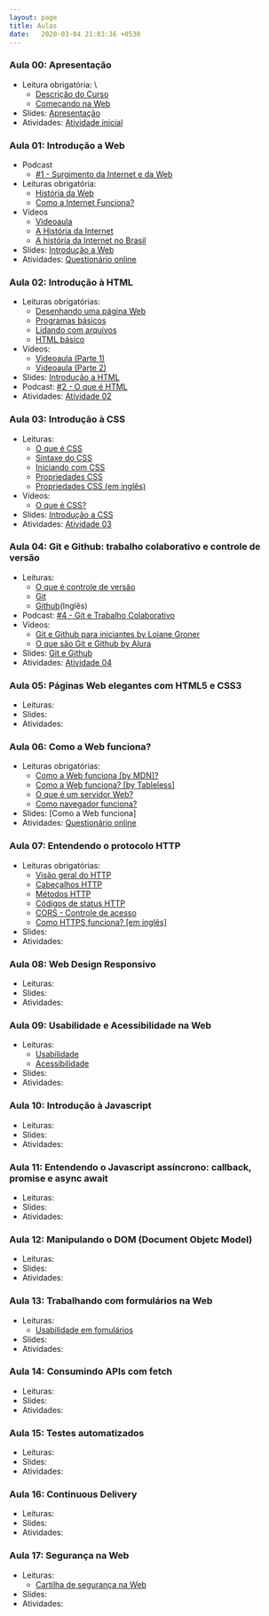 ```yaml
---
layout: page
title: Aulas
date:   2020-03-04 21:03:36 +0530
---
```


### Aula 00: Apresentação 
- Leitura obrigatória: \
  - [Descrição do Curso](/) 
  - [Começando na Web](https://developer.mozilla.org/pt-BR/docs/Aprender/Getting_started_with_the_web)
- Slides: [Apresentação](/web-dev/slides/aula-00)
- Atividades: [Atividade inicial](/web-dev/atividades#atividade-1)

### Aula 01: Introdução a Web
- Podcast
  - [#1 - Surgimento da Internet e da Web](https://anchor.fm/babadodev/episodes/1---Surgimento-da-Internet-e-da-Web-egohdq)
- Leituras obrigatória: 
  - [História da Web](https://www.tecmundo.com.br/historia/1778-a-world-wide-web-completa-20-anos-conheca-como-ela-surgiu.htm)
  - [Como a Internet Funciona?](https://developer.mozilla.org/pt-BR/docs/Learn/Common_questions/Como_a_internet_funciona)
- Vídeos
  - [Videoaula](https://www.youtube.com/watch?v=2Z-9OAB9eLQ)
  - [A História da Internet](https://www.youtube.com/watch?v=pKxWPo73pX0)
  - [A história da Internet no Brasil](https://www.youtube.com/watch?v=k_inQhpKprg)
- Slides: [Introdução a Web](/web-dev/slides/aula-01)
- Atividades: [Questionário online](https://forms.gle/9n6yny931PTXfqbr9)

### Aula 02: Introdução à HTML
- Leituras obrigatórias:
  - [Desenhando uma página Web](https://developer.mozilla.org/pt-BR/docs/Aprender/Getting_started_with_the_web/com_que_seu_site_vai_parecer)
  - [Programas básicos](https://developer.mozilla.org/pt-BR/docs/Aprender/Getting_started_with_the_web/instalando_programas_basicos) 
  - [Lidando com arquivos](https://developer.mozilla.org/pt-BR/docs/Aprender/Getting_started_with_the_web/lidando_com_arquivos) 
  - [HTML básico](https://developer.mozilla.org/pt-BR/docs/Aprender/Getting_started_with_the_web/HTML_basico)
- Vídeos:
  - [Videoaula (Parte 1)](https://www.youtube.com/watch?v=WluzG6RN5qA)
  - [Videoaula (Parte 2)](https://www.youtube.com/watch?v=2w5ss6jwceA)
- Slides: [Introdução a HTML](/web-dev/slides/aula-02)
- Podcast: [#2 - O que é HTML](https://anchor.fm/babadodev/episodes/02---O-que--HTML-eiupjq)
- Atividades: [Atividade 02](/web-dev/atividades#atividade-2)

### Aula 03: Introdução à CSS
- Leituras:
  - [O que é CSS](https://developer.mozilla.org/pt-BR/docs/Learn/CSS/First_steps/O_que_e_CSS)
  - [Sintaxe do CSS](https://developer.mozilla.org/pt-BR/docs/Web/CSS/sintaxe)
  - [Iniciando com CSS](https://developer.mozilla.org/pt-BR/docs/Learn/CSS/First_steps/Iniciando)
  - [Propriedades CSS](https://developer.mozilla.org/pt-BR/docs/Web/CSS/CSS_Reference)
  - [Propriedades CSS (em inglês)](https://www.w3schools.com/css/default.asp)
- Vídeos:
  - [O que é CSS?](https://www.youtube.com/watch?v=229xfk3EEM8)
- Slides: [Introdução a CSS](/web-dev/slides/aula-03)
- Atividades: [Atividade 03](/web-dev/atividades#atividade-3)


### Aula 04: Git e Github: trabalho colaborativo e controle de versão
- Leituras:
  - [O que é controle de versão](https://www.atlassian.com/br/git/tutorials/what-is-version-control)
  - [Git](https://engsoftmoderna.info/capAp.html)
  - [Github](https://guides.github.com/activities/hello-world/)(Inglês)
- Podcast: [#4 - Git e Trabalho Colaborativo](https://open.spotify.com/episode/28lVsU2OqtkdwmijazZdYt)
- Vídeos: 
  - [Git e Github para iniciantes by Loiane Groner](https://www.youtube.com/watch?v=UMhskLXJuq4)
  - [O que são Git e Github by Alura](https://www.youtube.com/watch?v=P4BNi_yPehc)
- Slides: [Git e Github](/web-dev/slides/aula-04)
- Atividades:  [Atividade 04](/web-dev/atividades#atividade-4)

### Aula 05: Páginas Web elegantes com HTML5 e CSS3
- Leituras:
- Slides:
- Atividades:


### Aula 06: Como a Web funciona?
- Leituras obrigatórias: 
  - [Como a Web funciona [by MDN]?](https://developer.mozilla.org/pt-BR/docs/Aprender/Getting_started_with_the_web/Como_a_Web_funciona)
  - [Como a Web funciona? [by Tableless]](https://tableless.com.br/como-funciona-internet-e-world-wide-web/)
  - [O que é um servidor Web?](https://developer.mozilla.org/pt-BR/docs/Learn/Common_questions/o_que_e_um_web_server)
  - [Como navegador funciona?](https://www.html5rocks.com/pt/tutorials/internals/howbrowserswork/)
- Slides: [Como a Web funciona]
- Atividades: [Questionário online](https://forms.gle/jsrEtxNtrJSZYFxAA)

### Aula 07: Entendendo o protocolo HTTP
- Leituras obrigatórias:
  - [Visão geral do HTTP](https://developer.mozilla.org/pt-BR/docs/Web/HTTP/Overview)
  - [Cabeçalhos HTTP](https://developer.mozilla.org/pt-BR/docs/Web/HTTP/Headers)
  - [Métodos HTTP](https://developer.mozilla.org/pt-BR/docs/Web/HTTP/Methods)
  - [Códigos de status HTTP](https://developer.mozilla.org/en-US/docs/Web/HTTP/Status)
  - [CORS - Controle de acesso](https://developer.mozilla.org/pt-BR/docs/Web/HTTP/Controle_Acesso_CORS)
  - [Como HTTPS funciona? [em inglês]](https://howhttps.works/)
- Slides:
- Atividades:

### Aula 08: Web Design Responsivo
- Leituras:
- Slides:
- Atividades:

### Aula 09: Usabilidade e Acessibilidade na Web
- Leituras:
  - [Usabilidade](https://ux.sapo.pt/usabilidade/web/introducao/)
  - [Acessibilidade](https://ux.sapo.pt/acessibilidade/)
- Slides:
- Atividades:

### Aula 10: Introdução à Javascript
- Leituras:
- Slides:
- Atividades:

### Aula 11: Entendendo o Javascript assíncrono: callback, promise e async await
- Leituras:
- Slides:
- Atividades:

### Aula 12: Manipulando o DOM (Document Objetc Model)
- Leituras:
- Slides:
- Atividades:

### Aula 13: Trabalhando com formulários na Web
- Leituras:
  - [Usabilidade em fomulários](https://ux.sapo.pt/usabilidade/web/formularios/)
- Slides:
- Atividades:

### Aula 14: Consumindo APIs com fetch
- Leituras:
- Slides:
- Atividades:

### Aula 15: Testes automatizados
- Leituras:
- Slides:
- Atividades:

### Aula 16: Continuous Delivery
- Leituras:
- Slides:
- Atividades:

### Aula 17: Segurança na Web
- Leituras:
  - [Cartilha de segurança na Web](https://cartilha.cert.br/)
- Slides:
- Atividades: